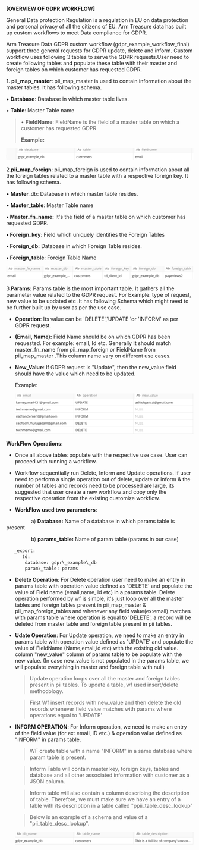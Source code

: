 **[OVERVIEW OF GDPR WORKFLOW]**

General Data protection Regulation is a regulation in EU on data
protection and personal privacy of all the citizens of EU. Arm Treasure
data has built up custom workflows to meet Data compliance for GDPR.

Arm Treasure Data GDPR custom workflow (gdpr\_example\_workflow\_final)
support three general requests for GDPR update, delete and inform.
Custom workflow uses following 3 tables to serve the GDPR requests.User
need to create following tables and populate these table with their
master and foreign tables on which customer has requested GDPR.

1\. **pii\_map\_master**: pii\_map\_master is used to contain information
about the master tables. It has following schema.

• **Database**: Database in which master table lives.

• **Table**: Master Table name

> • **FieldName**: FieldName is the field of a master table on which a
> customer has requested GDPR
>
> **Example:**

![](./media/image1.png)

2.**pii\_map\_foreign**: pii\_map\_foreign is used to contain
information about all the foreign tables related to a master table with
a respective foreign key. It has following schema.

• **Master**\_db: Database in which master table resides.

• **Master**\_**table**: Master Table name

**• Master\_fn\_name:** It's the field of a master table on which
customer has requested GDPR.

**• Foreign\_key**: Field which uniquely identifies the Foreign Tables

**• Foreign\_db:** Database in which Foreign Table resides.

**• Foreign\_table**: Foreign Table Name

![](./media/image2.png)

3.**Params:** Params table is the most important table. It gathers all
the parameter value related to the GDPR request. For Example: type of
request, new value to be updated etc .It has following Schema which
might need to be further built up by user as per the use case.

-   **Operation**: Its value can be 'DELETE','UPDATE 'or 'INFORM' as per
    GDPR request.

-   **(Email, Name):** Field Name should be on which GDPR has been
    requested. For example: email, Id etc. Generally It should match
    master\_fn\_name from pii\_map\_foreign or FieldName from
    pii\_map\_master .This column name vary on different use cases.

-   **New\_Value**: If GDPR request is "Update", then the new\_value
    field should have the value which need to be updated.

    Example:

    ![](./media/image3.png)


**WorkFlow Operations:**

  - Once all above tables populate with the respective use case.
    User can proceed with running a workflow.

 -  Workflow sequentially run Delete, Inform and Update
  operations. If user need to perform a single operation out of delete,
  update or inform & the number of tables and records need to be
  processed are large, its suggested that user create a new workflow and
  copy only the respective operation from the existing customize
  workflow.

 - **WorkFlow used two parameters**:

                 a) **Database:** Name of a database in which params
table is present

                 b) **params\_table:** Name of param table (params in
our case)



       _export:
          td:
           database: gdpr\_example\_db
           param\_table: params
         
         

- **Delete Operation**: For Delete operation user need to make an
  entry in params table with operation value defined as 'DELETE' and
  populate the value of Field name (email,name, id etc) in a params
  table. Delete operation performed by wf is simple, it\'s just loop
  over all the master tables and foreign tables present in
  pii\_map\_master & pii\_map\_foreign\_tables and whenever any field
  value(ex:email) matches with params table where operation is equal to
  'DELETE', a record will be deleted from master table and foreign table
  present in pii tables.



- **Udate Operation**: For Update operation, we need to make an
    entry in params table with operation value defined as 'UPDATE' and
    populate the value of FieldName (Name,email,id etc) with the
    existing old value. column "new\_value" column of params table to be
    populate with the new value. (In case new\_value is not populated in
    the params table, we will populate everything in master and foreign
    table with null)

    >Update operation loops over all the master and foreign tables
    present in pii tables. To update a table, wf used insert/delete
    methodology.

    >First Wf insert records with new\_value and then delete the old
    records whenever field value matches with params where operations
    equal to 'UPDATE'




-  **INFORM OPERATION**: For Inform operation, we need to
     make an entry of the field value (for ex: email, ID etc.) & operation
     value defined as "INFORM" in params table.

     >WF create table with a name "INFORM" in a same database where param
     table is present.

   
     >Inform Table will contain master key, foreign keys, tables and
     database and all other associated information with customer as a
     JSON column.

    >Inform table will also contain a column describing the description
    of table. Therefore, we must make sure we have an entry of a table
    with its description in a table called "ppii\_table\_desc\_lookup"

    >Below is an example of a schema and value of a
    "pii\_table\_desc\_lookup".

    ![](./media/image4.png)











